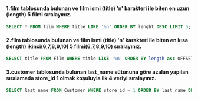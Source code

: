 #### 1.film tablosunda bulunan ve film ismi (title) 'n' karakteri ile biten en uzun (length) 5 filmi sıralayınız.
```sql 
SELECT * FROM film WHERE title LIKE '%n' ORDER BY lenght DESC LIMIT 5;
``` 

#### 2.film tablosunda bulunan ve film ismi (title) 'n' karakteri ile biten en kısa (length) ikinci(6,7,8,9,10) 5 filmi(6,7,8,9,10) sıralayınız.
```sql 
SELECT title FROM Film WHERE title LIKE '%n' ORDER BY length asc OFFSET 5 LIMIT 5;
``` 

#### 3.customer tablosunda bulunan last_name sütununa göre azalan yapılan sıralamada store_id 1 olmak koşuluyla ilk 4 veriyi sıralayınız.
```sql 
SELECT last_name FROM Customer WHERE store_id = 1 ORDER BY last_name DESC LIMIT 4;
``` 


